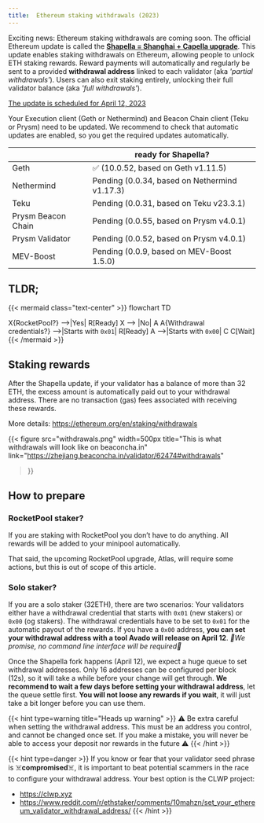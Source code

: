 ```yaml
---
title:  Ethereum staking withdrawals (2023)
---
```


Exciting news: Ethereum staking withdrawals are coming soon. The official Ethereum update is called the [**Shapella = Shanghai + Capella upgrade**](https://ethereum.org/en/staking/withdrawals/). This update enables staking withdrawals on Ethereum, allowing people to unlock ETH staking rewards. Reward payments will automatically and regularly be sent to a provided **withdrawal address** linked to each validator (aka *'partial withdrawals'*). Users can also exit staking entirely, unlocking their full validator balance (aka *'full withdrawals'*).

[The update is scheduled for April 12, 2023](https://blog.ethereum.org/2023/03/28/shapella-mainnet-announcement)
<!-- {{< tweet user="TimBeiko" id="1640722906744487936" >}} -->

Your Execution client (Geth or Nethermind) and Beacon Chain client (Teku or Prysm) need to be updated. We recommend to check that automatic updates are enabled, so you get the required updates automatically.

|              | ready for Shapella? |
|--------------|---------------------|
| Geth         | ✅ (10.0.52, based on Geth v1.11.5) |
| Nethermind   | Pending (0.0.34, based on Nethermind v1.17.3) |
| Teku         | Pending (0.0.31, based on Teku v23.3.1) |
| Prysm Beacon Chain | Pending (0.0.55, based on Prysm v4.0.1) |
| Prysm Validator    | Pending (0.0.52, based on Prysm v4.0.1) |
| MEV-Boost    |  Pending (0.0.9, based on MEV-Boost 1.5.0) |

## TLDR;

{{< mermaid class="text-center" >}}
flowchart TD

X{RocketPool?} -->|Yes| R[Ready]
X --> |No| A
A{Withdrawal <br/>credentials?} -->|Starts with `0x01`| R[Ready]
A -->|Starts with `0x00`| C
C[Wait]
{{< /mermaid >}}

## Staking rewards

After the Shapella update, if your validator has a balance of more than 32 ETH, the excess amount is automatically paid out to your withdrawal address. There are no transaction (gas) fees associated with receiving these rewards.

More details: <https://ethereum.org/en/staking/withdrawals>

{{< figure 
    src="withdrawals.png"
    width=500px
    title="This is what withdrawals will look like on beaconcha.in"
    link="https://zhejiang.beaconcha.in/validator/62474#withdrawals"
>}}

## How to prepare

### RocketPool staker?

If you are staking with RocketPool you don’t have to do anything. All rewards will be added to your minipool automatically.

That said, the upcoming RocketPool upgrade, Atlas, will require some actions, but this is out of scope of this article.

### Solo staker?

If you are a solo staker (32ETH), there are two scenarios: Your validators either have a withdrawal credential that starts with 
`0x01` (new stakers) or `0x00` (og stakers). The withdrawal credentials have to be set to `0x01` for the automatic payout of the rewards. If you have a `0x00` address, **you can set your withdrawal address with a tool Avado will release on April 12**. *🤞We promise, no command line interface will be required🤞*

Once the Shapella fork happens (April 12), we expect a huge queue to set withdrawal addresses. Only 16 addresses can be configured per block (12s), so it will take a while before your change will get through. **We recommend to wait a few days before setting your withdrawal address**, let the queue settle first. **You will not loose any rewards if you wait**, it will just take a bit longer before you can use them.

{{< hint type=warning title="Heads up warning" >}}
⚠️ Be extra careful when setting the withdrawal address. This must be an address you control, and cannot be changed once set. If you make a mistake, you will never be able to access your deposit nor rewards in the future ⚠️
{{< /hint >}}


{{< hint type=danger >}}
If you know or fear that your validator seed phrase is ☠️**compromised**☠️, it is important to beat potential scammers in the race to configure your withdrawal address. Your best option is the CLWP project:
* https://clwp.xyz
* <https://www.reddit.com/r/ethstaker/comments/10mahzn/set_your_ethereum_validator_withdrawal_address/>
{{< /hint >}}

